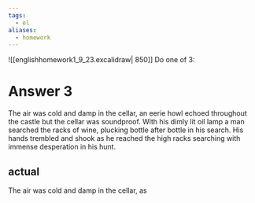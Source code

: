 ```yaml
---
tags:
  - el
aliases:
  - homework
---
```

![[englishhomework1_9_23.excalidraw| 850]]
Do one of 3: 
# Answer 3
The air was cold and damp in the cellar, an eerie howl echoed throughout the castle but the cellar was soundproof. With his dimly lit oil lamp a man searched the racks of wine, plucking bottle after bottle in his search. His hands trembled and shook as he reached the high racks searching with immense desperation in his hunt.
## actual
The air was cold and damp in the cellar, as